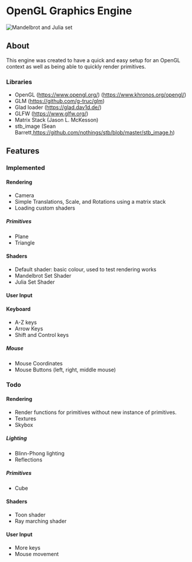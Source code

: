 # OpenGL Graphics Engine
![Mandelbrot and Julia set](https://i.imgur.com/9mzZoWT.png)
## About
This engine was created to have a quick and easy setup for an OpenGL context as well as being able to quickly render primitives.
### Libraries
- OpenGL (https://www.opengl.org/) (https://www.khronos.org/opengl/)
- GLM (https://github.com/g-truc/glm)
- Glad loader (https://glad.dav1d.de/)
- GLFW (https://www.glfw.org/)
- Matrix Stack (Jason L. McKesson)
- stb_image (Sean Barrett,https://github.com/nothings/stb/blob/master/stb_image.h)
## Features
### Implemented
#### Rendering
- Camera
- Simple Translations, Scale, and Rotations using a matrix stack
- Loading custom shaders
##### Primitives
- Plane
- Triangle
#### Shaders
- Default shader: basic colour, used to test rendering works
- Mandelbrot Set Shader
- Julia Set Shader
#### User Input
#### Keyboard
- A-Z keys
- Arrow Keys
- Shift and Control keys
##### Mouse
- Mouse Coordinates
- Mouse Buttons (left, right, middle mouse)

### Todo
#### Rendering
- Render functions for primitives without new instance of primitives.
- Textures
- Skybox
##### Lighting
- Blinn-Phong lighting
- Reflections
##### Primitives
- Cube
#### Shaders
- Toon shader
- Ray marching shader
#### User Input
- More keys
- Mouse movement
